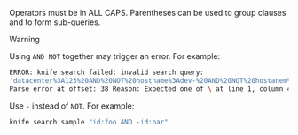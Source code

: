 Operators must be in ALL CAPS. Parentheses can be used to group clauses
and to form sub-queries.

<div class="admonition-warning">

<p class="admonition-warning-title">Warning</p>

<div class="admonition-warning-text">

Using `AND NOT` together may trigger an error. For example:

```bash
ERROR: knife search failed: invalid search query:
'datacenter%3A123%20AND%20NOT%20hostname%3Adev-%20AND%20NOT%20hostanem%3Asyslog-'
Parse error at offset: 38 Reason: Expected one of \ at line 1, column 42 (byte 42) after AND
```

Use `-` instead of `NOT`. For example:

```bash
knife search sample "id:foo AND -id:bar"
```

</div>

</div>
